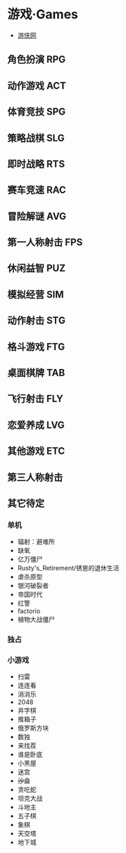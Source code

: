 ---
---

# 游戏·Games

- [游侠网](https://www.ali213.net/)

## 角色扮演 RPG

## 动作游戏 ACT

## 体育竞技 SPG

## 策略战棋 SLG

## 即时战略 RTS

## 赛车竞速 RAC

## 冒险解谜 AVG

## 第一人称射击 FPS

## 休闲益智 PUZ

## 模拟经营 SIM

## 动作射击 STG

## 格斗游戏 FTG

## 桌面棋牌 TAB

## 飞行射击 FLY

## 恋爱养成 LVG

## 其他游戏 ETC

## 第三人称射击

## 其它待定

### 单机

- 辐射：避难所
- 缺氧
- 亿万僵尸
- Rusty's_Retirement/锈崽的退休生活
- 虐杀原型
- 银河破裂者
- 帝国时代
- 红警
- factorio
- 植物大战僵尸

### 独占

### 小游戏

- 扫雷
- 连连看
- 消消乐
- 2048
- 井字棋
- 推箱子
- 俄罗斯方块
- 数独
- 来找茬
- 谁是卧底
- 小黑屋
- 迷宫
- ~~沙盒~~
- 贪吃蛇
- 坦克大战
- 斗地主
- 五子棋
- 象棋
- 天空塔
- 地下城
